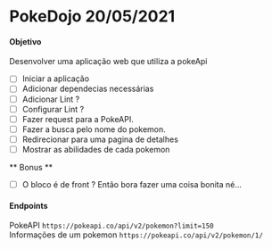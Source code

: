 # PokeDojo 20/05/2021

#### Objetivo 
Desenvolver uma aplicação web que utiliza a pokeApi

- [ ] Iniciar a aplicação
- [ ] Adicionar dependecias necessárias
- [ ] Adicionar Lint ? 
- [ ] Configurar Lint ? 
- [ ] Fazer request para a PokeAPI.
- [ ] Fazer a busca pelo nome do pokemon.
- [ ] Redirecionar para uma pagina de detalhes
- [ ] Mostrar as abilidades de cada pokemon  

** Bonus **  

- [ ] O bloco é de front ? Então bora fazer uma coisa bonita né...


#### Endpoints
PokeAPI ``` https://pokeapi.co/api/v2/pokemon?limit=150 ```   
Informações de um pokemon ``` https://pokeapi.co/api/v2/pokemon/1/ ```